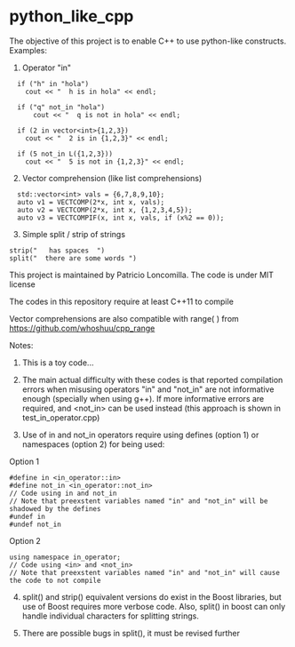 # python_like_cpp

The objective of this project is to enable C++ to use python-like constructs. Examples:

1) Operator "in"
```
  if ("h" in "hola")
    cout << "  h is in hola" << endl;

  if ("q" not_in "hola")
      cout << "  q is not in hola" << endl;
  
  if (2 in vector<int>{1,2,3})
    cout << "  2 is in {1,2,3}" << endl;
   
  if (5 not_in L({1,2,3}))
    cout << "  5 is not in {1,2,3}" << endl;
```

2) Vector comprehension (like list comprehensions)
```
  std::vector<int> vals = {6,7,8,9,10};
  auto v1 = VECTCOMP(2*x, int x, vals);
  auto v2 = VECTCOMP(2*x, int x, {1,2,3,4,5});
  auto v3 = VECTCOMPIF(x, int x, vals, if (x%2 == 0));
```

3) Simple split / strip of strings
```
strip("   has spaces  ")
split("  there are some words ")
```

This project is maintained by Patricio Loncomilla. The code is under MIT license

The codes in this repository require at least C++11 to compile

Vector comprehensions are also compatible with range( ) from https://github.com/whoshuu/cpp_range

Notes:

1) This is a toy code...

2) The main actual difficulty with these codes is that reported compilation errors when misusing operators "in" and "not_in" are not informative enough (specially when using g++). If more informative errors are required, <in> and <not_in> can be used instead (this approach is shown in test_in_operator.cpp)

3) Use of in and not_in operators require using defines (option 1) or namespaces (option 2) for being used:

Option 1
```
#define in <in_operator::in>
#define not_in <in_operator::not_in>
// Code using in and not_in
// Note that preexstent variables named "in" and "not_in" will be shadowed by the defines
#undef in
#undef not_in
```
Option 2
```
using namespace in_operator;
// Code using <in> and <not_in>
// Note that preexstent variables named "in" and "not_in" will cause the code to not compile
```

4) split() and strip() equivalent versions do exist in the Boost libraries, but use of Boost requires more verbose code. Also, split() in boost can only handle individual characters for splitting strings.

5) There are possible bugs in split(), it must be revised further
